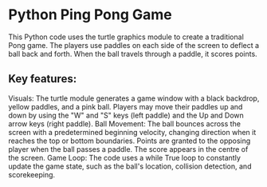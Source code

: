 # Python Ping Pong Game

This Python code uses the turtle graphics module to create a traditional Pong game. The players use paddles on each side of the screen to deflect a ball back and forth. When the ball travels through a paddle, it scores points.

## Key features:

Visuals: The turtle module generates a game window with a black backdrop, yellow paddles, and a pink ball.
Players may move their paddles up and down by using the "W" and "S" keys (left paddle) and the Up and Down arrow keys (right paddle).
Ball Movement: The ball bounces across the screen with a predetermined beginning velocity, changing direction when it reaches the top or bottom boundaries.
Points are granted to the opposing player when the ball passes a paddle. The score appears in the centre of the screen.
Game Loop: The code uses a while True loop to constantly update the game state, such as the ball's location, collision detection, and scorekeeping.
